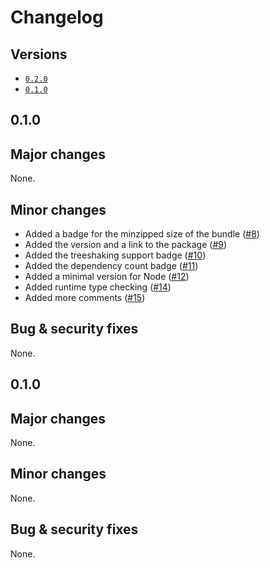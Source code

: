 # Changelog

## Versions

- [`0.2.0`](#020)
- [`0.1.0`](#010)

## 0.1.0

## Major changes

None.

## Minor changes

- Added a badge for the minzipped size of the bundle ([#8](https://github.com/aminnairi/promise-sequence/pull/8))
- Added the version and a link to the package ([#9](https://github.com/aminnairi/promise-sequence/pull/9))
- Added the treeshaking support badge ([#10](https://github.com/aminnairi/promise-sequence/pull/10))
- Added the dependency count badge ([#11](https://github.com/aminnairi/promise-sequence/pull/11))
- Added a minimal version for Node ([#12](https://github.com/aminnairi/promise-sequence/pull/12))
- Added runtime type checking ([#14](https://github.com/aminnairi/promise-sequence/pull/14))
- Added more comments ([#15](https://github.com/aminnairi/promise-sequence/pull/15))

## Bug & security fixes

None.

## 0.1.0

## Major changes

None.

## Minor changes

None.

## Bug & security fixes

None.
